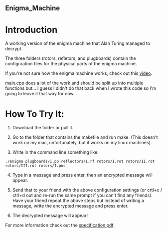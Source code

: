 ## Enigma_Machine
# Introduction
A working version of the enigma machine that Alan Turing managed to decrypt.

The three folders (rotors, refletors, and plugboards) contain the configuration files for the physical parts of the enigma machine.

If you're not sure how the enigma machine works, check out this [video](https://www.youtube.com/watch?v=G2_Q9FoD-oQ).

main.cpp does a lot of the work and should be split up into multiple functions but...
I guess I didn't do that back when I wrote this code so I'm going to leave it that way for now...

# How To Try It:
 1. Download the folder or pull it.
 
 2. Go to the folder that contains the makefile and run make. (This doesn't work on my mac, unfortunately, but it works on my linux machines).
 
 3. Write in the command line something like:
```
./enigma plugboards/I.pb reflectors/I.rf rotors/I.rot rotors/II.rot rotors/III.rot rotors/I.pos
```
 4. Type in a message and press enter, then an encrypted message will appear.
 
 5. Send that to your friend with the above configuration settings (or crtl+c / ctrl+d out and re-run the same prompt if you can't find any friends). Have your friend repeat the above steps but instead of writing a message, write the encrypted message and press enter.
 
 6. The decrypted message will appear!

For more information check out the [specification pdf](https://github.com/shadykdc/Enigma_Machine/blob/master/spec-550-2-0.pdf).
